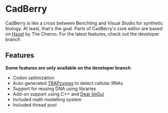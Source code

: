 # CadBerry
CadBerry is like a cross between Benchling and Visual Studio for synthetic biology. At least, that's the goal. Parts of CadBerry's core editor are based on [Hazel](https://github.com/TheCherno/Hazel) by The Cherno. For the latest features, check out the developer branch

## Features
**Some features are only available on the developer branch**
 - Codon optimization
 - Auto-generated [TRAPzymes](https://pubmed.ncbi.nlm.nih.gov/12022862/) to detect cellular RNAs
 - Support for reusing DNA using libraries
 - Add-on support using C++ and [Dear ImGui](https://github.com/ocornut/imgui)
 - Included math modelling system
 - Included thread pool
